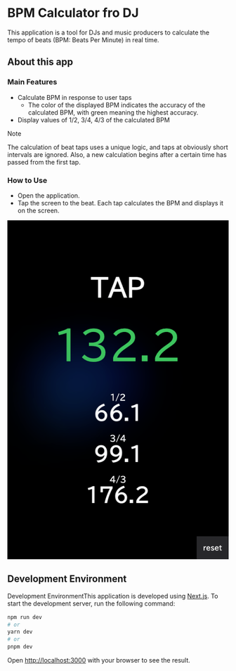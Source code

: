 # BPM Calculator fro DJ

This application is a tool for DJs and music producers to calculate the tempo of beats (BPM: Beats Per Minute) in real time.

## About this app

### Main Features

- Calculate BPM in response to user taps
  - The color of the displayed BPM indicates the accuracy of the calculated BPM, with green meaning the highest accuracy.
- Display values of 1/2, 3/4, 4/3 of the calculated BPM

> [!NOTE]
> The calculation of beat taps uses a unique logic, and taps at obviously short intervals are ignored. Also, a new calculation begins after a certain time has passed from the first tap.

### How to Use

- Open the application.
- Tap the screen to the beat. Each tap calculates the BPM and displays it on the screen.

![BPM Calculator Application](./docs/images/screenshot.png)

## Development Environment

Development EnvironmentThis application is developed using [Next.js](https://nextjs.org/). To start the development server, run the following command:

```bash
npm run dev
# or
yarn dev
# or
pnpm dev
```

Open [http://localhost:3000](http://localhost:3000) with your browser to see the result.

